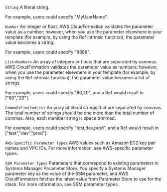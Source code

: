 `String`
A literal string.

For example, users could specify "MyUserName".

`Number`
An integer or float. AWS CloudFormation validates the parameter value as a number; however, when you use the parameter elsewhere in your template (for example, by using the Ref intrinsic function), the parameter value becomes a string.

For example, users could specify "8888".

`List<Number>`
An array of integers or floats that are separated by commas. AWS CloudFormation validates the parameter value as numbers; however, when you use the parameter elsewhere in your template (for example, by using the Ref intrinsic function), the parameter value becomes a list of strings.

For example, users could specify "80,20", and a Ref would result in ["80","20"].

`CommaDelimitedList`
An array of literal strings that are separated by commas. The total number of strings should be one more than the total number of commas. Also, each member string is space trimmed.

For example, users could specify "test,dev,prod", and a Ref would result in ["test","dev","prod"].

`AWS-Specific Parameter Types`
AWS values such as Amazon EC2 key pair names and VPC IDs. For more information, see AWS-specific parameter types.

`SSM Parameter Types`
Parameters that correspond to existing parameters in Systems Manager Parameter Store. You specify a Systems Manager parameter key as the value of the SSM parameter, and AWS CloudFormation fetches the latest value from Parameter Store to use for the stack. For more information, see SSM parameter types.

